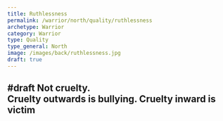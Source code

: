 ```yaml
---
title: Ruthlessness
permalink: /warrior/north/quality/ruthlessness
archetype: Warrior
category: Warrior
type: Quality
type_general: North
image: /images/back/ruthlessness.jpg
draft: true
---
```

#draft Not cruelty.  
Cruelty outwards is bullying. Cruelty inward is victim
---
